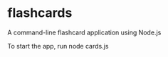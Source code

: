 # flashcards
A command-line flashcard application using Node.js

To start the app, run node cards.js
